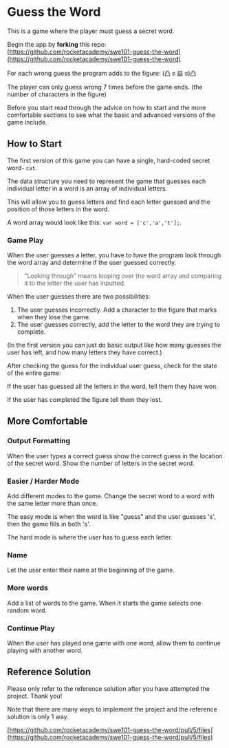 # Guess the Word

This is a game where the player must guess a secret word.‌

Begin the app by **forking** this repo: [https://github.com/rocketacademy/swe101-guess-the-word](https://github.com/rocketacademy/swe101-guess-the-word)​‌

For each wrong guess the program adds to the figure: \(凸 ಠ 益 ಠ\)凸 ‌

The player can only guess wrong 7 times before the game ends. \(the number of characters in the figure\)‌

Before you start read through the advice on how to start and the more comfortable sections to see what the basic and advanced versions of the game include.‌

## How to Start <a id="how-to-start"></a>

The first version of this game you can have a single, hard-coded secret word- `cat`.‌

The data structure you need to represent the game that guesses each individual letter in a word is an array of individual letters.‌

This will allow you to guess letters and find each letter guessed and the position of those letters in the word.‌

A word array would look like this: `var word = ['c','a','t'];`.‌

### Game Play <a id="game-play"></a>

When the user guesses a letter, you have to have the program look through the word array and determine if the user guessed correctly.

> "Looking through" means looping over the word array and comparing it to the letter the user has inputted.

When the user guesses there are two possibilities:‌

1. The user guesses incorrectly. Add a character to the figure that marks when they lose the game.
2. The user guesses correctly, add the letter to the word they are trying to complete.

\(In the first version you can just do basic output like how many guesses the user has left, and how many letters they have correct.\)‌

After checking the guess for the individual user guess, check for the state of the entire game:‌

If the user has guessed all the letters in the word, tell them they have won.‌

If the user has completed the figure tell them they lost.‌

## More Comfortable <a id="more-comfortable"></a>

### Output Formatting <a id="output-formatting"></a>

When the user types a correct guess show the correct guess in the location of the secret word. Show the number of letters in the secret word.‌

### Easier / Harder Mode <a id="easier-harder-mode"></a>

Add different modes to the game. Change the secret word to a word with the same letter more than once.‌

The easy mode is when the word is like "guess" and the user guesses 's', then the game fills in both 's'.‌

The hard mode is where the user has to guess each letter.‌

### Name <a id="name"></a>

Let the user enter their name at the beginning of the game.‌

### More words <a id="more-words"></a>

Add a list of words to the game. When it starts the game selects one random word.‌

### Continue Play <a id="continue-play"></a>

When the user has played one game with one word, allow them to continue playing with another word.‌

## Reference Solution <a id="reference-solution"></a>

Please only refer to the reference solution after you have attempted the project. Thank you!‌

Note that there are many ways to implement the project and the reference solution is only 1 way.‌

​[https://github.com/rocketacademy/swe101-guess-the-word/pull/5/files](https://github.com/rocketacademy/swe101-guess-the-word/pull/5/files)​


